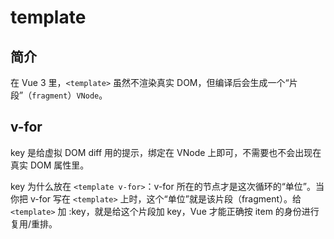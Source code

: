 # template

## 简介

在 Vue 3 里，`<template>` 虽然不渲染真实 DOM，但编译后会生成一个“片段”（`fragment`）`VNode`。

## v-for

key 是给虚拟 DOM diff 用的提示，绑定在 VNode 上即可，不需要也不会出现在真实 DOM 属性里。

key 为什么放在 `<template v-for>`：v-for 所在的节点才是这次循环的“单位”。当你把 v-for 写在 `<template>` 上时，这个“单位”就是该片段（fragment）。给 `<template>` 加 :key，就是给这个片段加 key，Vue 才能正确按 item 的身份进行复用/重排。

